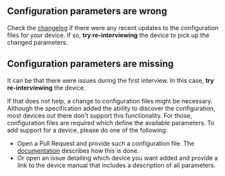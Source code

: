 ## Configuration parameters are wrong

Check the [changelog](https://github.com/zwave-js/node-zwave-js/blob/master/CHANGELOG.md) if there were any recent updates to the configuration files for your device. If so, **try re-interviewing** the device to pick up the changed parameters.

## Configuration parameters are missing

It can be that there were issues during the first interview. In this case, **try re-interviewing** the device.

If that does not help, a change to configuration files might be necessary. Although the specification added the ability to discover the configuration, most devices out there don't support this functionality. For those, configuration files are required which define the available parameters. To add support for a device, please do one of the following:

- Open a Pull Request and provide such a configuration file. The [documentation](config-files/overview.md) describes how this is done.
- Or open an issue detailing which device you want added and provide a link to the device manual that includes a description of all parameters.
